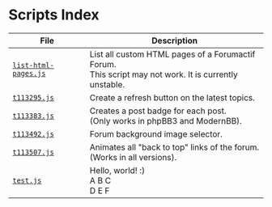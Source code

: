 <!-- THIS IS A GENERATED FILE. DO NOT EDIT IT DIRECTLY. -->

# Scripts Index

<table>
<thead><tr><th>File</th><th>Description</th></tr></thead>
<tr><td><a href="https://github.com/lffg/code-in-js/blob/master/fdf/list-html-pages.js"><code>list-html-pages.js</code></a></td><td>List all custom HTML pages of a Forumactif Forum.<br />
This script may not work. It is currently unstable.</td></tr>
<tr><td><a href="https://github.com/lffg/code-in-js/blob/master/fdf/t113295.js"><code>t113295.js</code></a></td><td>Create a refresh button on the latest topics.</td></tr>
<tr><td><a href="https://github.com/lffg/code-in-js/blob/master/fdf/t113383.js"><code>t113383.js</code></a></td><td>Creates a post badge for each post.<br />
(Only works in phpBB3 and ModernBB).</td></tr>
<tr><td><a href="https://github.com/lffg/code-in-js/blob/master/fdf/t113492.js"><code>t113492.js</code></a></td><td>Forum background image selector.</td></tr>
<tr><td><a href="https://github.com/lffg/code-in-js/blob/master/fdf/t113507.js"><code>t113507.js</code></a></td><td>Animates all "back to top" links of the forum.<br />
(Works in all versions).</td></tr>
<tr><td><a href="https://github.com/lffg/code-in-js/blob/master/fdf/test.js"><code>test.js</code></a></td><td>Hello, world! :)<br />
A B C<br />
D E F</td></tr>
</table>